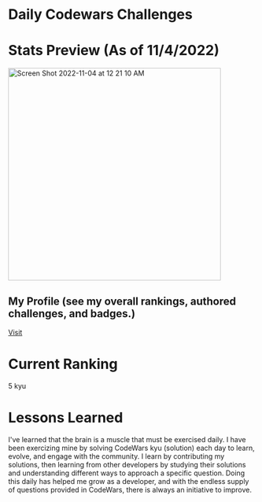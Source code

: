 # Daily Codewars Challenges

# Stats Preview (As of 11/4/2022)
<img width="432" alt="Screen Shot 2022-11-04 at 12 21 10 AM" src="https://user-images.githubusercontent.com/100317017/199886825-8b586afc-b42e-4958-87ac-b411ac67aa95.png">

## My Profile (see my overall rankings, authored challenges, and badges.)
 [Visit](https://www.codewars.com/users/toniwilliams1)



# Current Ranking
5 kyu


# Lessons Learned 
I've learned that the brain is a muscle that must be exercised daily. I have been exercizing mine by solving CodeWars kyu (solution) each day to learn, evolve, and engage with the community. I learn by contributing my solutions, then learning from other developers by studying their solutions and understanding different ways to approach a specific question. Doing this daily has helped me grow as a developer, and with the endless supply of questions provided in CodeWars, there is always an initiative to improve.
